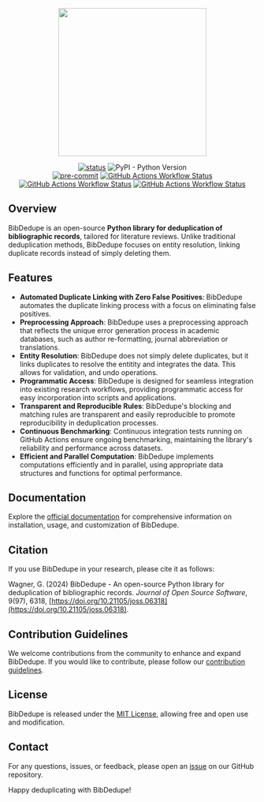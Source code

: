 <div align="center">

<img src="https://raw.githubusercontent.com/CoLRev-Ecosystem/bib-dedupe/main/docs/figures/logo.png" width="300">

<!-- [![License](https://img.shields.io/github/license/CoLRev-Ecosystem/bib-dedupe.svg)](https://github.com/CoLRev-Environment/bib-dedupe/releases/) -->
[![status](https://joss.theoj.org/papers/b954027d06d602c106430e275fe72130/status.svg)](https://joss.theoj.org/papers/b954027d06d602c106430e275fe72130)
![PyPI - Python Version](https://img.shields.io/pypi/pyversions/bib-dedupe)<br>
[![pre-commit](https://img.shields.io/badge/pre--commit-enabled-brightgreen?logo=pre-commit&logoColor=white)](https://github.com/pre-commit/pre-commit)
[![GitHub Actions Workflow Status](https://img.shields.io/github/actions/workflow/status/CoLRev-Environment/bib-dedupe/.github%2Fworkflows%2Ftests.yml?label=tests)](https://github.com/CoLRev-Environment/bib-dedupe/actions/workflows/tests.yml)
[![GitHub Actions Workflow Status](https://img.shields.io/github/actions/workflow/status/CoLRev-Environment/bib-dedupe/.github%2Fworkflows%2Fdocs.yml?label=docs)](https://github.com/CoLRev-Environment/bib-dedupe/actions/workflows/docs.yml)
[![GitHub Actions Workflow Status](https://img.shields.io/github/actions/workflow/status/CoLRev-Environment/bib-dedupe/.github%2Fworkflows%2Fevaluate.yml?label=continuous%20evaluation)](https://github.com/CoLRev-Environment/bib-dedupe/actions/workflows/evaluate.yml)

</div>

## Overview

BibDedupe is an open-source **Python library for deduplication of bibliographic records**, tailored for literature reviews.
Unlike traditional deduplication methods, BibDedupe focuses on entity resolution, linking duplicate records instead of simply deleting them.

## Features

- **Automated Duplicate Linking with Zero False Positives**: BibDedupe automates the duplicate linking process with a focus on eliminating false positives.
- **Preprocessing Approach**: BibDedupe uses a preprocessing approach that reflects the unique error generation process in academic databases, such as author re-formatting, journal abbreviation or translations.
- **Entity Resolution**: BibDedupe does not simply delete duplicates, but it links duplicates to resolve the entitity and integrates the data. This allows for validation, and undo operations.
- **Programmatic Access**: BibDedupe is designed for seamless integration into existing research workflows, providing programmatic access for easy incorporation into scripts and applications.
- **Transparent and Reproducible Rules**: BibDedupe's blocking and matching rules are transparent and easily reproducible to promote reproducibility in deduplication processes.
- **Continuous Benchmarking**: Continuous integration tests running on GitHub Actions ensure ongoing benchmarking, maintaining the library's reliability and performance across datasets.
- **Efficient and Parallel Computation**: BibDedupe implements computations efficiently and in parallel, using appropriate data structures and functions for optimal performance.

## Documentation

Explore the [official documentation](https://colrev-environment.github.io/bib-dedupe/) for comprehensive information on installation, usage, and customization of BibDedupe.

## Citation

If you use BibDedupe in your research, please cite it as follows:

Wagner, G. (2024) BibDedupe - An open-source Python library for deduplication of bibliographic records. *Journal of Open Source Software*, 9(97), 6318, [https://doi.org/10.21105/joss.06318](https://doi.org/10.21105/joss.06318).

## Contribution Guidelines

We welcome contributions from the community to enhance and expand BibDedupe. If you would like to contribute, please follow our [contribution guidelines](CONTRIBUTING.md).

## License

BibDedupe is released under the [MIT License](LICENSE), allowing free and open use and modification.

## Contact

For any questions, issues, or feedback, please open an [issue](https://github.com/CoLRev-Environment/bib-dedupe/issues) on our GitHub repository.

Happy deduplicating with BibDedupe!
